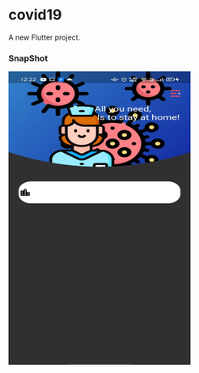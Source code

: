 # covid19

A new Flutter project.

### SnapShot

<img src = https://github.com/Aaris-Kazi/COVID19/blob/main/snapshot.jpeg height = 580 width = 360>
